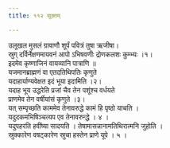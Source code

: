 ```yaml
---
title: ११२ सूक्तम्

---
```

उलूखल मुसलं ग्रावाणौ शूर्पं पवित्रं तुषा ऋजीषा।  
स्रुग् दर्विर्नेक्षणमायवनं आपो ऽभिषवणीः द्रोणकलशः कुम्भ्यः ।१।  
इदमेव कृष्णाजिनं वायव्यानि पात्राणि ॥  
यजमानब्राह्मणं वा एतदतिथिपतिः कृणुते  
यदाहार्याण्यवेक्षत इदं भूया इदामिति ।२।  
यदाह भूय उद्धरेति प्रजां चैव तेन पशूंश्च वर्धयते  
प्राणमेव तेन वर्षीयांसं कृणुते ।३।  
यत् सम्पृच्छति काममेव तेनावरुद्धे कामं हि पृष्ठो याचति ।  
यदुदकमभिषिञ्चत्यप एव तेनावरुन्द्धे । ४ ।  
यदुपहरति हवींष्या सादयति । तेषामासन्नानामतिथिरात्मनि जुहोति ।  
स्रुक्कारेण वषट्कारेण स्रुचा हस्तेन प्राणे यूपे । ५ ।  